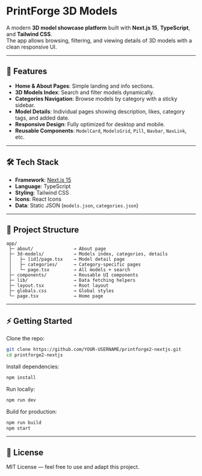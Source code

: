 # PrintForge 3D Models

A modern **3D model showcase platform** built with **Next.js 15**, **TypeScript**, and **Tailwind CSS**.  
The app allows browsing, filtering, and viewing details of 3D models with a clean responsive UI.

---

## 🚀 Features
- **Home & About Pages**: Simple landing and info sections.
- **3D Models Index**: Search and filter models dynamically.
- **Categories Navigation**: Browse models by category with a sticky sidebar.
- **Model Details**: Individual pages showing description, likes, category tags, and added date.
- **Responsive Design**: Fully optimized for desktop and mobile.
- **Reusable Components**: `ModelCard`, `ModelsGrid`, `Pill`, `Navbar`, `NavLink`, etc.

---

## 🛠️ Tech Stack
- **Framework**: [Next.js 15](https://nextjs.org/)
- **Language**: TypeScript
- **Styling**: Tailwind CSS
- **Icons**: React Icons
- **Data**: Static JSON (`models.json`, `categories.json`)  

---

## 📂 Project Structure
```
app/
 ├─ about/               → About page
 ├─ 3d-models/           → Models index, categories, details
 │   ├─ [id]/page.tsx    → Model detail page
 │   ├─ categories/      → Category-specific pages
 │   └─ page.tsx         → All models + search
 ├─ components/          → Reusable UI components
 ├─ lib/                 → Data fetching helpers
 ├─ layout.tsx           → Root layout
 ├─ globals.css          → Global styles
 └─ page.tsx             → Home page
```

---

## ⚡ Getting Started

Clone the repo:
```bash
git clone https://github.com/YOUR-USERNAME/printforge2-nextjs.git
cd printforge2-nextjs
```

Install dependencies:
```bash
npm install
```

Run locally:
```bash
npm run dev
```

Build for production:
```bash
npm run build
npm start
```

---

## 📜 License
MIT License — feel free to use and adapt this project.

